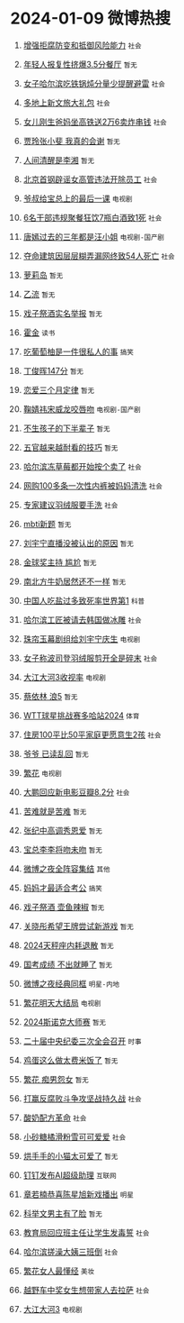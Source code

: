 # 2024-01-09 微博热搜 
1. [增强拒腐防变和抵御风险能力](https://m.weibo.cn/search?containerid=100103type%3D1%26t%3D10%26q%3D%23%E5%A2%9E%E5%BC%BA%E6%8B%92%E8%85%90%E9%98%B2%E5%8F%98%E5%92%8C%E6%8A%B5%E5%BE%A1%E9%A3%8E%E9%99%A9%E8%83%BD%E5%8A%9B%23&stream_entry_id=51&isnewpage=1&extparam=seat%3D1%26stream_entry_id%3D51%26pos%3D0%26dgr%3D0%26q%3D%2523%25E5%25A2%259E%25E5%25BC%25BA%25E6%258B%2592%25E8%2585%2590%25E9%2598%25B2%25E5%258F%2598%25E5%2592%258C%25E6%258A%25B5%25E5%25BE%25A1%25E9%25A3%258E%25E9%2599%25A9%25E8%2583%25BD%25E5%258A%259B%2523%26filter_type%3Drealtimehot%26c_type%3D51%26cate%3D10103%26display_time%3D1704751451%26pre_seqid%3D1704751451006013313228) `社会` 

2. [年轻人报复性挤爆3.5分餐厅](https://m.weibo.cn/search?containerid=100103type%3D1%26t%3D10%26q%3D%23%E5%B9%B4%E8%BD%BB%E4%BA%BA%E6%8A%A5%E5%A4%8D%E6%80%A7%E6%8C%A4%E7%88%863.5%E5%88%86%E9%A4%90%E5%8E%85%23&stream_entry_id=31&isnewpage=1&extparam=seat%3D1%26stream_entry_id%3D31%26pos%3D0%26q%3D%2523%25E5%25B9%25B4%25E8%25BD%25BB%25E4%25BA%25BA%25E6%258A%25A5%25E5%25A4%258D%25E6%2580%25A7%25E6%258C%25A4%25E7%2588%25863.5%25E5%2588%2586%25E9%25A4%2590%25E5%258E%2585%2523%26filter_type%3Drealtimehot%26c_type%3D31%26cate%3D5001%26dgr%3D0%26band_rank%3D1%26lcate%3D5001%26flag%3D2%26realpos%3D1%26display_time%3D1704751451%26pre_seqid%3D1704751451006013313228) `暂无` 

3. [女子哈尔滨吃铁锅炖分量少提醒避雷](https://m.weibo.cn/search?containerid=100103type%3D1%26t%3D10%26q%3D%23%E5%A5%B3%E5%AD%90%E5%93%88%E5%B0%94%E6%BB%A8%E5%90%83%E9%93%81%E9%94%85%E7%82%96%E5%88%86%E9%87%8F%E5%B0%91%E6%8F%90%E9%86%92%E9%81%BF%E9%9B%B7%23&stream_entry_id=31&isnewpage=1&extparam=seat%3D1%26stream_entry_id%3D31%26pos%3D1%26q%3D%2523%25E5%25A5%25B3%25E5%25AD%2590%25E5%2593%2588%25E5%25B0%2594%25E6%25BB%25A8%25E5%2590%2583%25E9%2593%2581%25E9%2594%2585%25E7%2582%2596%25E5%2588%2586%25E9%2587%258F%25E5%25B0%2591%25E6%258F%2590%25E9%2586%2592%25E9%2581%25BF%25E9%259B%25B7%2523%26filter_type%3Drealtimehot%26c_type%3D31%26cate%3D5001%26dgr%3D0%26band_rank%3D2%26lcate%3D5001%26flag%3D2%26realpos%3D2%26display_time%3D1704751451%26pre_seqid%3D1704751451006013313228) `社会` 

4. [多地上新文旅大礼包](https://m.weibo.cn/search?containerid=100103type%3D1%26t%3D10%26q%3D%23%E5%A4%9A%E5%9C%B0%E4%B8%8A%E6%96%B0%E6%96%87%E6%97%85%E5%A4%A7%E7%A4%BC%E5%8C%85%23&stream_entry_id=31&isnewpage=1&extparam=seat%3D1%26stream_entry_id%3D31%26pos%3D2%26q%3D%2523%25E5%25A4%259A%25E5%259C%25B0%25E4%25B8%258A%25E6%2596%25B0%25E6%2596%2587%25E6%2597%2585%25E5%25A4%25A7%25E7%25A4%25BC%25E5%258C%2585%2523%26filter_type%3Drealtimehot%26c_type%3D31%26cate%3D5001%26dgr%3D0%26band_rank%3D3%26lcate%3D5001%26flag%3D32768%26realpos%3D3%26display_time%3D1704751451%26pre_seqid%3D1704751451006013313228) `社会` 

5. [女儿刚生爸妈坐高铁送2万6卖炸串钱](https://m.weibo.cn/search?containerid=100103type%3D1%26t%3D10%26q%3D%23%E5%A5%B3%E5%84%BF%E5%88%9A%E7%94%9F%E7%88%B8%E5%A6%88%E5%9D%90%E9%AB%98%E9%93%81%E9%80%812%E4%B8%876%E5%8D%96%E7%82%B8%E4%B8%B2%E9%92%B1%23&stream_entry_id=31&isnewpage=1&extparam=seat%3D1%26stream_entry_id%3D31%26pos%3D3%26q%3D%2523%25E5%25A5%25B3%25E5%2584%25BF%25E5%2588%259A%25E7%2594%259F%25E7%2588%25B8%25E5%25A6%2588%25E5%259D%2590%25E9%25AB%2598%25E9%2593%2581%25E9%2580%25812%25E4%25B8%25876%25E5%258D%2596%25E7%2582%25B8%25E4%25B8%25B2%25E9%2592%25B1%2523%26filter_type%3Drealtimehot%26c_type%3D31%26cate%3D5001%26dgr%3D0%26band_rank%3D4%26lcate%3D5001%26flag%3D2%26realpos%3D4%26display_time%3D1704751451%26pre_seqid%3D1704751451006013313228) `社会` 

6. [贾玲张小斐 我真的会谢](https://m.weibo.cn/search?containerid=100103type%3D1%26t%3D10%26q%3D%E8%B4%BE%E7%8E%B2%E5%BC%A0%E5%B0%8F%E6%96%90+%E6%88%91%E7%9C%9F%E7%9A%84%E4%BC%9A%E8%B0%A2&stream_entry_id=31&isnewpage=1&extparam=seat%3D1%26stream_entry_id%3D31%26pos%3D4%26q%3D%25E8%25B4%25BE%25E7%258E%25B2%25E5%25BC%25A0%25E5%25B0%258F%25E6%2596%2590%2520%25E6%2588%2591%25E7%259C%259F%25E7%259A%2584%25E4%25BC%259A%25E8%25B0%25A2%26filter_type%3Drealtimehot%26c_type%3D31%26cate%3D5001%26dgr%3D0%26band_rank%3D5%26lcate%3D5001%26flag%3D2%26realpos%3D5%26display_time%3D1704751451%26pre_seqid%3D1704751451006013313228) `暂无` 

7. [人间清醒是李湘](https://m.weibo.cn/search?containerid=100103type%3D1%26t%3D10%26q%3D%E4%BA%BA%E9%97%B4%E6%B8%85%E9%86%92%E6%98%AF%E6%9D%8E%E6%B9%98&stream_entry_id=31&isnewpage=1&extparam=seat%3D1%26stream_entry_id%3D31%26pos%3D5%26q%3D%25E4%25BA%25BA%25E9%2597%25B4%25E6%25B8%2585%25E9%2586%2592%25E6%2598%25AF%25E6%259D%258E%25E6%25B9%2598%26filter_type%3Drealtimehot%26c_type%3D31%26cate%3D5001%26dgr%3D0%26band_rank%3D6%26lcate%3D5001%26flag%3D2%26realpos%3D6%26display_time%3D1704751451%26pre_seqid%3D1704751451006013313228) `暂无` 

8. [北京首钢辟谣女高管违法开除员工](https://m.weibo.cn/search?containerid=100103type%3D1%26t%3D10%26q%3D%23%E5%8C%97%E4%BA%AC%E9%A6%96%E9%92%A2%E8%BE%9F%E8%B0%A3%E5%A5%B3%E9%AB%98%E7%AE%A1%E8%BF%9D%E6%B3%95%E5%BC%80%E9%99%A4%E5%91%98%E5%B7%A5%23&stream_entry_id=31&isnewpage=1&extparam=seat%3D1%26stream_entry_id%3D31%26pos%3D6%26q%3D%2523%25E5%258C%2597%25E4%25BA%25AC%25E9%25A6%2596%25E9%2592%25A2%25E8%25BE%259F%25E8%25B0%25A3%25E5%25A5%25B3%25E9%25AB%2598%25E7%25AE%25A1%25E8%25BF%259D%25E6%25B3%2595%25E5%25BC%2580%25E9%2599%25A4%25E5%2591%2598%25E5%25B7%25A5%2523%26band_rank%3D7%26c_type%3D31%26adid%3D218397%26is_ad_pos%3D1%26cate%3D5001%26dgr%3D0%26lcate%3D5001%26filter_type%3Drealtimehot%26display_time%3D1704751451%26pre_seqid%3D1704751451006013313228) `社会` 

9. [爷叔给宝总上的最后一课](https://m.weibo.cn/search?containerid=100103type%3D1%26t%3D10%26q%3D%23%E7%88%B7%E5%8F%94%E7%BB%99%E5%AE%9D%E6%80%BB%E4%B8%8A%E7%9A%84%E6%9C%80%E5%90%8E%E4%B8%80%E8%AF%BE%23&stream_entry_id=31&isnewpage=1&extparam=seat%3D1%26stream_entry_id%3D31%26pos%3D7%26q%3D%2523%25E7%2588%25B7%25E5%258F%2594%25E7%25BB%2599%25E5%25AE%259D%25E6%2580%25BB%25E4%25B8%258A%25E7%259A%2584%25E6%259C%2580%25E5%2590%258E%25E4%25B8%2580%25E8%25AF%25BE%2523%26filter_type%3Drealtimehot%26c_type%3D31%26cate%3D5001%26dgr%3D0%26band_rank%3D7%26lcate%3D5001%26flag%3D2%26realpos%3D7%26display_time%3D1704751451%26pre_seqid%3D1704751451006013313228) `电视剧` 

10. [6名干部违规聚餐狂饮7瓶白酒致1死](https://m.weibo.cn/search?containerid=100103type%3D1%26t%3D10%26q%3D%236%E5%90%8D%E5%B9%B2%E9%83%A8%E8%BF%9D%E8%A7%84%E8%81%9A%E9%A4%90%E7%8B%82%E9%A5%AE7%E7%93%B6%E7%99%BD%E9%85%92%E8%87%B41%E6%AD%BB%23&stream_entry_id=31&isnewpage=1&extparam=seat%3D1%26stream_entry_id%3D31%26pos%3D8%26q%3D%25236%25E5%2590%258D%25E5%25B9%25B2%25E9%2583%25A8%25E8%25BF%259D%25E8%25A7%2584%25E8%2581%259A%25E9%25A4%2590%25E7%258B%2582%25E9%25A5%25AE7%25E7%2593%25B6%25E7%2599%25BD%25E9%2585%2592%25E8%2587%25B41%25E6%25AD%25BB%2523%26filter_type%3Drealtimehot%26c_type%3D31%26cate%3D5001%26dgr%3D0%26band_rank%3D8%26lcate%3D5001%26flag%3D0%26realpos%3D8%26display_time%3D1704751451%26pre_seqid%3D1704751451006013313228) `社会` 

11. [唐嫣过去的三年都是汪小姐](https://m.weibo.cn/search?containerid=100103type%3D1%26t%3D10%26q%3D%23%E5%94%90%E5%AB%A3%E8%BF%87%E5%8E%BB%E7%9A%84%E4%B8%89%E5%B9%B4%E9%83%BD%E6%98%AF%E6%B1%AA%E5%B0%8F%E5%A7%90%23&stream_entry_id=31&isnewpage=1&extparam=seat%3D1%26stream_entry_id%3D31%26pos%3D9%26q%3D%2523%25E5%2594%2590%25E5%25AB%25A3%25E8%25BF%2587%25E5%258E%25BB%25E7%259A%2584%25E4%25B8%2589%25E5%25B9%25B4%25E9%2583%25BD%25E6%2598%25AF%25E6%25B1%25AA%25E5%25B0%258F%25E5%25A7%2590%2523%26filter_type%3Drealtimehot%26c_type%3D31%26cate%3D5001%26dgr%3D0%26band_rank%3D9%26lcate%3D5001%26flag%3D1%26realpos%3D9%26display_time%3D1704751451%26pre_seqid%3D1704751451006013313228) `电视剧-国产剧` 

12. [夺命建筑因层层糊弄漏网终致54人死亡](https://m.weibo.cn/search?containerid=100103type%3D1%26t%3D10%26q%3D%23%E5%A4%BA%E5%91%BD%E5%BB%BA%E7%AD%91%E5%9B%A0%E5%B1%82%E5%B1%82%E7%B3%8A%E5%BC%84%E6%BC%8F%E7%BD%91%E7%BB%88%E8%87%B454%E4%BA%BA%E6%AD%BB%E4%BA%A1%23&stream_entry_id=31&isnewpage=1&extparam=seat%3D1%26stream_entry_id%3D31%26pos%3D10%26q%3D%2523%25E5%25A4%25BA%25E5%2591%25BD%25E5%25BB%25BA%25E7%25AD%2591%25E5%259B%25A0%25E5%25B1%2582%25E5%25B1%2582%25E7%25B3%258A%25E5%25BC%2584%25E6%25BC%258F%25E7%25BD%2591%25E7%25BB%2588%25E8%2587%25B454%25E4%25BA%25BA%25E6%25AD%25BB%25E4%25BA%25A1%2523%26filter_type%3Drealtimehot%26c_type%3D31%26cate%3D5001%26dgr%3D0%26band_rank%3D10%26lcate%3D5001%26flag%3D0%26realpos%3D10%26display_time%3D1704751451%26pre_seqid%3D1704751451006013313228) `社会` 

13. [萝莉岛](https://m.weibo.cn/search?containerid=100103type%3D1%26t%3D10%26q%3D%E8%90%9D%E8%8E%89%E5%B2%9B&stream_entry_id=31&isnewpage=1&extparam=seat%3D1%26stream_entry_id%3D31%26pos%3D11%26q%3D%25E8%2590%259D%25E8%258E%2589%25E5%25B2%259B%26filter_type%3Drealtimehot%26c_type%3D31%26cate%3D5001%26dgr%3D0%26band_rank%3D11%26lcate%3D5001%26flag%3D2%26realpos%3D11%26display_time%3D1704751451%26pre_seqid%3D1704751451006013313228) `暂无` 

14. [乙流](https://m.weibo.cn/search?containerid=100103type%3D1%26t%3D10%26q%3D%E4%B9%99%E6%B5%81&stream_entry_id=31&isnewpage=1&extparam=seat%3D1%26stream_entry_id%3D31%26pos%3D12%26q%3D%25E4%25B9%2599%25E6%25B5%2581%26filter_type%3Drealtimehot%26c_type%3D31%26cate%3D5001%26dgr%3D0%26band_rank%3D12%26lcate%3D5001%26flag%3D2%26realpos%3D12%26display_time%3D1704751451%26pre_seqid%3D1704751451006013313228) `暂无` 

15. [戏子祭酒实名举报](https://m.weibo.cn/search?containerid=100103type%3D1%26t%3D10%26q%3D%E6%88%8F%E5%AD%90%E7%A5%AD%E9%85%92%E5%AE%9E%E5%90%8D%E4%B8%BE%E6%8A%A5&stream_entry_id=31&isnewpage=1&extparam=seat%3D1%26stream_entry_id%3D31%26pos%3D13%26q%3D%25E6%2588%258F%25E5%25AD%2590%25E7%25A5%25AD%25E9%2585%2592%25E5%25AE%259E%25E5%2590%258D%25E4%25B8%25BE%25E6%258A%25A5%26filter_type%3Drealtimehot%26c_type%3D31%26cate%3D5001%26dgr%3D0%26band_rank%3D13%26lcate%3D5001%26flag%3D0%26realpos%3D13%26display_time%3D1704751451%26pre_seqid%3D1704751451006013313228) `暂无` 

16. [霍金](https://m.weibo.cn/search?containerid=100103type%3D1%26t%3D10%26q%3D%E9%9C%8D%E9%87%91&stream_entry_id=31&isnewpage=1&extparam=seat%3D1%26stream_entry_id%3D31%26pos%3D14%26q%3D%25E9%259C%258D%25E9%2587%2591%26filter_type%3Drealtimehot%26c_type%3D31%26cate%3D5001%26dgr%3D0%26band_rank%3D14%26lcate%3D5001%26flag%3D0%26realpos%3D14%26display_time%3D1704751451%26pre_seqid%3D1704751451006013313228) `读书` 

17. [吃葡萄柚是一件很私人的事](https://m.weibo.cn/search?containerid=100103type%3D1%26t%3D10%26q%3D%23%E5%90%83%E8%91%A1%E8%90%84%E6%9F%9A%E6%98%AF%E4%B8%80%E4%BB%B6%E5%BE%88%E7%A7%81%E4%BA%BA%E7%9A%84%E4%BA%8B%23&stream_entry_id=31&isnewpage=1&extparam=seat%3D1%26stream_entry_id%3D31%26pos%3D15%26q%3D%2523%25E5%2590%2583%25E8%2591%25A1%25E8%2590%2584%25E6%259F%259A%25E6%2598%25AF%25E4%25B8%2580%25E4%25BB%25B6%25E5%25BE%2588%25E7%25A7%2581%25E4%25BA%25BA%25E7%259A%2584%25E4%25BA%258B%2523%26filter_type%3Drealtimehot%26c_type%3D31%26cate%3D5001%26dgr%3D0%26band_rank%3D15%26lcate%3D5001%26flag%3D2%26realpos%3D15%26display_time%3D1704751451%26pre_seqid%3D1704751451006013313228) `搞笑` 

18. [丁俊晖147分](https://m.weibo.cn/search?containerid=100103type%3D1%26t%3D10%26q%3D%E4%B8%81%E4%BF%8A%E6%99%96147%E5%88%86&stream_entry_id=31&isnewpage=1&extparam=seat%3D1%26stream_entry_id%3D31%26pos%3D16%26q%3D%25E4%25B8%2581%25E4%25BF%258A%25E6%2599%2596147%25E5%2588%2586%26filter_type%3Drealtimehot%26c_type%3D31%26cate%3D5001%26dgr%3D0%26band_rank%3D16%26lcate%3D5001%26flag%3D0%26realpos%3D16%26display_time%3D1704751451%26pre_seqid%3D1704751451006013313228) `暂无` 

19. [恋爱三个月定律](https://m.weibo.cn/search?containerid=100103type%3D1%26t%3D10%26q%3D%E6%81%8B%E7%88%B1%E4%B8%89%E4%B8%AA%E6%9C%88%E5%AE%9A%E5%BE%8B&stream_entry_id=31&isnewpage=1&extparam=seat%3D1%26stream_entry_id%3D31%26pos%3D17%26q%3D%25E6%2581%258B%25E7%2588%25B1%25E4%25B8%2589%25E4%25B8%25AA%25E6%259C%2588%25E5%25AE%259A%25E5%25BE%258B%26filter_type%3Drealtimehot%26c_type%3D31%26cate%3D5001%26dgr%3D0%26band_rank%3D17%26lcate%3D5001%26flag%3D0%26realpos%3D17%26display_time%3D1704751451%26pre_seqid%3D1704751451006013313228) `暂无` 

20. [鞠婧祎宋威龙咬唇吻](https://m.weibo.cn/search?containerid=100103type%3D1%26t%3D10%26q%3D%23%E9%9E%A0%E5%A9%A7%E7%A5%8E%E5%AE%8B%E5%A8%81%E9%BE%99%E5%92%AC%E5%94%87%E5%90%BB%23&stream_entry_id=31&isnewpage=1&extparam=seat%3D1%26stream_entry_id%3D31%26pos%3D18%26q%3D%2523%25E9%259E%25A0%25E5%25A9%25A7%25E7%25A5%258E%25E5%25AE%258B%25E5%25A8%2581%25E9%25BE%2599%25E5%2592%25AC%25E5%2594%2587%25E5%2590%25BB%2523%26filter_type%3Drealtimehot%26c_type%3D31%26cate%3D5001%26dgr%3D0%26band_rank%3D18%26lcate%3D5001%26flag%3D0%26realpos%3D18%26display_time%3D1704751451%26pre_seqid%3D1704751451006013313228) `电视剧-国产剧` 

21. [不生孩子的下半辈子](https://m.weibo.cn/search?containerid=100103type%3D1%26t%3D10%26q%3D%E4%B8%8D%E7%94%9F%E5%AD%A9%E5%AD%90%E7%9A%84%E4%B8%8B%E5%8D%8A%E8%BE%88%E5%AD%90&stream_entry_id=31&isnewpage=1&extparam=seat%3D1%26stream_entry_id%3D31%26pos%3D19%26q%3D%25E4%25B8%258D%25E7%2594%259F%25E5%25AD%25A9%25E5%25AD%2590%25E7%259A%2584%25E4%25B8%258B%25E5%258D%258A%25E8%25BE%2588%25E5%25AD%2590%26filter_type%3Drealtimehot%26c_type%3D31%26cate%3D5001%26dgr%3D0%26band_rank%3D19%26lcate%3D5001%26flag%3D0%26realpos%3D19%26display_time%3D1704751451%26pre_seqid%3D1704751451006013313228) `暂无` 

22. [五官越来越耐看的技巧](https://m.weibo.cn/search?containerid=100103type%3D1%26t%3D10%26q%3D%E4%BA%94%E5%AE%98%E8%B6%8A%E6%9D%A5%E8%B6%8A%E8%80%90%E7%9C%8B%E7%9A%84%E6%8A%80%E5%B7%A7&stream_entry_id=31&isnewpage=1&extparam=seat%3D1%26stream_entry_id%3D31%26pos%3D20%26q%3D%25E4%25BA%2594%25E5%25AE%2598%25E8%25B6%258A%25E6%259D%25A5%25E8%25B6%258A%25E8%2580%2590%25E7%259C%258B%25E7%259A%2584%25E6%258A%2580%25E5%25B7%25A7%26filter_type%3Drealtimehot%26c_type%3D31%26cate%3D5001%26dgr%3D0%26band_rank%3D20%26lcate%3D5001%26flag%3D0%26realpos%3D20%26display_time%3D1704751451%26pre_seqid%3D1704751451006013313228) `暂无` 

23. [哈尔滨冻草莓都开始按个卖了](https://m.weibo.cn/search?containerid=100103type%3D1%26t%3D10%26q%3D%23%E5%93%88%E5%B0%94%E6%BB%A8%E5%86%BB%E8%8D%89%E8%8E%93%E9%83%BD%E5%BC%80%E5%A7%8B%E6%8C%89%E4%B8%AA%E5%8D%96%E4%BA%86%23&stream_entry_id=31&isnewpage=1&extparam=seat%3D1%26stream_entry_id%3D31%26pos%3D21%26q%3D%2523%25E5%2593%2588%25E5%25B0%2594%25E6%25BB%25A8%25E5%2586%25BB%25E8%258D%2589%25E8%258E%2593%25E9%2583%25BD%25E5%25BC%2580%25E5%25A7%258B%25E6%258C%2589%25E4%25B8%25AA%25E5%258D%2596%25E4%25BA%2586%2523%26filter_type%3Drealtimehot%26c_type%3D31%26cate%3D5001%26dgr%3D0%26band_rank%3D21%26lcate%3D5001%26flag%3D2%26realpos%3D21%26display_time%3D1704751451%26pre_seqid%3D1704751451006013313228) `社会` 

24. [网购100多条一次性内裤被妈妈清洗](https://m.weibo.cn/search?containerid=100103type%3D1%26t%3D10%26q%3D%23%E7%BD%91%E8%B4%AD100%E5%A4%9A%E6%9D%A1%E4%B8%80%E6%AC%A1%E6%80%A7%E5%86%85%E8%A3%A4%E8%A2%AB%E5%A6%88%E5%A6%88%E6%B8%85%E6%B4%97%23&stream_entry_id=31&isnewpage=1&extparam=seat%3D1%26stream_entry_id%3D31%26pos%3D22%26q%3D%2523%25E7%25BD%2591%25E8%25B4%25AD100%25E5%25A4%259A%25E6%259D%25A1%25E4%25B8%2580%25E6%25AC%25A1%25E6%2580%25A7%25E5%2586%2585%25E8%25A3%25A4%25E8%25A2%25AB%25E5%25A6%2588%25E5%25A6%2588%25E6%25B8%2585%25E6%25B4%2597%2523%26filter_type%3Drealtimehot%26c_type%3D31%26cate%3D5001%26dgr%3D0%26band_rank%3D22%26lcate%3D5001%26flag%3D0%26realpos%3D22%26display_time%3D1704751451%26pre_seqid%3D1704751451006013313228) `社会` 

25. [专家建议羽绒服要手洗](https://m.weibo.cn/search?containerid=100103type%3D1%26t%3D10%26q%3D%23%E4%B8%93%E5%AE%B6%E5%BB%BA%E8%AE%AE%E7%BE%BD%E7%BB%92%E6%9C%8D%E8%A6%81%E6%89%8B%E6%B4%97%23&stream_entry_id=31&isnewpage=1&extparam=seat%3D1%26stream_entry_id%3D31%26pos%3D23%26q%3D%2523%25E4%25B8%2593%25E5%25AE%25B6%25E5%25BB%25BA%25E8%25AE%25AE%25E7%25BE%25BD%25E7%25BB%2592%25E6%259C%258D%25E8%25A6%2581%25E6%2589%258B%25E6%25B4%2597%2523%26filter_type%3Drealtimehot%26c_type%3D31%26cate%3D5001%26dgr%3D0%26band_rank%3D23%26lcate%3D5001%26flag%3D0%26realpos%3D23%26display_time%3D1704751451%26pre_seqid%3D1704751451006013313228) `社会` 

26. [mbti新题](https://m.weibo.cn/search?containerid=100103type%3D1%26t%3D10%26q%3Dmbti%E6%96%B0%E9%A2%98&stream_entry_id=31&isnewpage=1&extparam=seat%3D1%26stream_entry_id%3D31%26pos%3D24%26q%3Dmbti%25E6%2596%25B0%25E9%25A2%2598%26filter_type%3Drealtimehot%26c_type%3D31%26cate%3D5001%26dgr%3D0%26band_rank%3D24%26lcate%3D5001%26flag%3D0%26realpos%3D24%26display_time%3D1704751451%26pre_seqid%3D1704751451006013313228) `暂无` 

27. [刘宇宁直播没被认出的原因](https://m.weibo.cn/search?containerid=100103type%3D1%26t%3D10%26q%3D%E5%88%98%E5%AE%87%E5%AE%81%E7%9B%B4%E6%92%AD%E6%B2%A1%E8%A2%AB%E8%AE%A4%E5%87%BA%E7%9A%84%E5%8E%9F%E5%9B%A0&stream_entry_id=31&isnewpage=1&extparam=seat%3D1%26stream_entry_id%3D31%26pos%3D25%26q%3D%25E5%2588%2598%25E5%25AE%2587%25E5%25AE%2581%25E7%259B%25B4%25E6%2592%25AD%25E6%25B2%25A1%25E8%25A2%25AB%25E8%25AE%25A4%25E5%2587%25BA%25E7%259A%2584%25E5%258E%259F%25E5%259B%25A0%26filter_type%3Drealtimehot%26c_type%3D31%26cate%3D5001%26dgr%3D0%26band_rank%3D25%26lcate%3D5001%26flag%3D0%26realpos%3D25%26display_time%3D1704751451%26pre_seqid%3D1704751451006013313228) `暂无` 

28. [金球奖主持 尴尬](https://m.weibo.cn/search?containerid=100103type%3D1%26t%3D10%26q%3D%E9%87%91%E7%90%83%E5%A5%96%E4%B8%BB%E6%8C%81+%E5%B0%B4%E5%B0%AC&stream_entry_id=31&isnewpage=1&extparam=seat%3D1%26stream_entry_id%3D31%26pos%3D26%26q%3D%25E9%2587%2591%25E7%2590%2583%25E5%25A5%2596%25E4%25B8%25BB%25E6%258C%2581%2520%25E5%25B0%25B4%25E5%25B0%25AC%26filter_type%3Drealtimehot%26c_type%3D31%26cate%3D5001%26dgr%3D0%26band_rank%3D26%26lcate%3D5001%26flag%3D0%26realpos%3D26%26display_time%3D1704751451%26pre_seqid%3D1704751451006013313228) `暂无` 

29. [南北方牛奶居然还不一样](https://m.weibo.cn/search?containerid=100103type%3D1%26t%3D10%26q%3D%E5%8D%97%E5%8C%97%E6%96%B9%E7%89%9B%E5%A5%B6%E5%B1%85%E7%84%B6%E8%BF%98%E4%B8%8D%E4%B8%80%E6%A0%B7&stream_entry_id=31&isnewpage=1&extparam=seat%3D1%26stream_entry_id%3D31%26pos%3D27%26q%3D%25E5%258D%2597%25E5%258C%2597%25E6%2596%25B9%25E7%2589%259B%25E5%25A5%25B6%25E5%25B1%2585%25E7%2584%25B6%25E8%25BF%2598%25E4%25B8%258D%25E4%25B8%2580%25E6%25A0%25B7%26filter_type%3Drealtimehot%26c_type%3D31%26cate%3D5001%26dgr%3D0%26band_rank%3D27%26lcate%3D5001%26flag%3D0%26realpos%3D27%26display_time%3D1704751451%26pre_seqid%3D1704751451006013313228) `暂无` 

30. [中国人吃盐过多致死率世界第1](https://m.weibo.cn/search?containerid=100103type%3D1%26t%3D10%26q%3D%23%E4%B8%AD%E5%9B%BD%E4%BA%BA%E5%90%83%E7%9B%90%E8%BF%87%E5%A4%9A%E8%87%B4%E6%AD%BB%E7%8E%87%E4%B8%96%E7%95%8C%E7%AC%AC1%23&stream_entry_id=31&isnewpage=1&extparam=seat%3D1%26stream_entry_id%3D31%26pos%3D28%26q%3D%2523%25E4%25B8%25AD%25E5%259B%25BD%25E4%25BA%25BA%25E5%2590%2583%25E7%259B%2590%25E8%25BF%2587%25E5%25A4%259A%25E8%2587%25B4%25E6%25AD%25BB%25E7%258E%2587%25E4%25B8%2596%25E7%2595%258C%25E7%25AC%25AC1%2523%26filter_type%3Drealtimehot%26c_type%3D31%26cate%3D5001%26dgr%3D0%26band_rank%3D28%26lcate%3D5001%26flag%3D0%26realpos%3D28%26display_time%3D1704751451%26pre_seqid%3D1704751451006013313228) `科普` 

31. [哈尔滨工匠被请去韩国做冰雕](https://m.weibo.cn/search?containerid=100103type%3D1%26t%3D10%26q%3D%23%E5%93%88%E5%B0%94%E6%BB%A8%E5%B7%A5%E5%8C%A0%E8%A2%AB%E8%AF%B7%E5%8E%BB%E9%9F%A9%E5%9B%BD%E5%81%9A%E5%86%B0%E9%9B%95%23&stream_entry_id=31&isnewpage=1&extparam=seat%3D1%26stream_entry_id%3D31%26pos%3D29%26q%3D%2523%25E5%2593%2588%25E5%25B0%2594%25E6%25BB%25A8%25E5%25B7%25A5%25E5%258C%25A0%25E8%25A2%25AB%25E8%25AF%25B7%25E5%258E%25BB%25E9%259F%25A9%25E5%259B%25BD%25E5%2581%259A%25E5%2586%25B0%25E9%259B%2595%2523%26filter_type%3Drealtimehot%26c_type%3D31%26cate%3D5001%26dgr%3D0%26band_rank%3D29%26lcate%3D5001%26flag%3D0%26realpos%3D29%26display_time%3D1704751451%26pre_seqid%3D1704751451006013313228) `社会` 

32. [珠帘玉幕剧组给刘宇宁庆生](https://m.weibo.cn/search?containerid=100103type%3D1%26t%3D10%26q%3D%23%E7%8F%A0%E5%B8%98%E7%8E%89%E5%B9%95%E5%89%A7%E7%BB%84%E7%BB%99%E5%88%98%E5%AE%87%E5%AE%81%E5%BA%86%E7%94%9F%23&stream_entry_id=31&isnewpage=1&extparam=seat%3D1%26stream_entry_id%3D31%26pos%3D30%26q%3D%2523%25E7%258F%25A0%25E5%25B8%2598%25E7%258E%2589%25E5%25B9%2595%25E5%2589%25A7%25E7%25BB%2584%25E7%25BB%2599%25E5%2588%2598%25E5%25AE%2587%25E5%25AE%2581%25E5%25BA%2586%25E7%2594%259F%2523%26filter_type%3Drealtimehot%26c_type%3D31%26cate%3D5001%26dgr%3D0%26band_rank%3D30%26lcate%3D5001%26flag%3D0%26realpos%3D30%26display_time%3D1704751451%26pre_seqid%3D1704751451006013313228) `电视剧` 

33. [女子称波司登羽绒服剪开全是碎末](https://m.weibo.cn/search?containerid=100103type%3D1%26t%3D10%26q%3D%23%E5%A5%B3%E5%AD%90%E7%A7%B0%E6%B3%A2%E5%8F%B8%E7%99%BB%E7%BE%BD%E7%BB%92%E6%9C%8D%E5%89%AA%E5%BC%80%E5%85%A8%E6%98%AF%E7%A2%8E%E6%9C%AB%23&stream_entry_id=31&isnewpage=1&extparam=seat%3D1%26stream_entry_id%3D31%26pos%3D31%26q%3D%2523%25E5%25A5%25B3%25E5%25AD%2590%25E7%25A7%25B0%25E6%25B3%25A2%25E5%258F%25B8%25E7%2599%25BB%25E7%25BE%25BD%25E7%25BB%2592%25E6%259C%258D%25E5%2589%25AA%25E5%25BC%2580%25E5%2585%25A8%25E6%2598%25AF%25E7%25A2%258E%25E6%259C%25AB%2523%26filter_type%3Drealtimehot%26c_type%3D31%26cate%3D5001%26dgr%3D0%26band_rank%3D31%26lcate%3D5001%26flag%3D0%26realpos%3D31%26display_time%3D1704751451%26pre_seqid%3D1704751451006013313228) `社会` 

34. [大江大河3收视率](https://m.weibo.cn/search?containerid=100103type%3D1%26t%3D10%26q%3D%23%E5%A4%A7%E6%B1%9F%E5%A4%A7%E6%B2%B33%E6%94%B6%E8%A7%86%E7%8E%87%23&stream_entry_id=31&isnewpage=1&extparam=seat%3D1%26stream_entry_id%3D31%26pos%3D32%26q%3D%2523%25E5%25A4%25A7%25E6%25B1%259F%25E5%25A4%25A7%25E6%25B2%25B33%25E6%2594%25B6%25E8%25A7%2586%25E7%258E%2587%2523%26filter_type%3Drealtimehot%26c_type%3D31%26cate%3D5001%26dgr%3D0%26band_rank%3D32%26lcate%3D5001%26flag%3D0%26realpos%3D32%26display_time%3D1704751451%26pre_seqid%3D1704751451006013313228) `电视剧` 

35. [蔡依林 浪5](https://m.weibo.cn/search?containerid=100103type%3D1%26t%3D10%26q%3D%E8%94%A1%E4%BE%9D%E6%9E%97+%E6%B5%AA5&stream_entry_id=31&isnewpage=1&extparam=seat%3D1%26stream_entry_id%3D31%26pos%3D33%26q%3D%25E8%2594%25A1%25E4%25BE%259D%25E6%259E%2597%2520%25E6%25B5%25AA5%26filter_type%3Drealtimehot%26c_type%3D31%26cate%3D5001%26dgr%3D0%26band_rank%3D33%26lcate%3D5001%26flag%3D0%26realpos%3D33%26display_time%3D1704751451%26pre_seqid%3D1704751451006013313228) `暂无` 

36. [WTT球星挑战赛多哈站2024](https://m.weibo.cn/search?containerid=100103type%3D1%26t%3D10%26q%3D%23WTT%E7%90%83%E6%98%9F%E6%8C%91%E6%88%98%E8%B5%9B%E5%A4%9A%E5%93%88%E7%AB%992024%23&stream_entry_id=31&isnewpage=1&extparam=seat%3D1%26stream_entry_id%3D31%26pos%3D34%26q%3D%2523WTT%25E7%2590%2583%25E6%2598%259F%25E6%258C%2591%25E6%2588%2598%25E8%25B5%259B%25E5%25A4%259A%25E5%2593%2588%25E7%25AB%25992024%2523%26filter_type%3Drealtimehot%26c_type%3D31%26cate%3D5001%26dgr%3D0%26band_rank%3D34%26lcate%3D5001%26flag%3D0%26realpos%3D34%26display_time%3D1704751451%26pre_seqid%3D1704751451006013313228) `体育` 

37. [住房100平比50平家庭更愿意生2孩](https://m.weibo.cn/search?containerid=100103type%3D1%26t%3D10%26q%3D%23%E4%BD%8F%E6%88%BF100%E5%B9%B3%E6%AF%9450%E5%B9%B3%E5%AE%B6%E5%BA%AD%E6%9B%B4%E6%84%BF%E6%84%8F%E7%94%9F2%E5%AD%A9%23&stream_entry_id=31&isnewpage=1&extparam=seat%3D1%26stream_entry_id%3D31%26pos%3D35%26q%3D%2523%25E4%25BD%258F%25E6%2588%25BF100%25E5%25B9%25B3%25E6%25AF%259450%25E5%25B9%25B3%25E5%25AE%25B6%25E5%25BA%25AD%25E6%259B%25B4%25E6%2584%25BF%25E6%2584%258F%25E7%2594%259F2%25E5%25AD%25A9%2523%26filter_type%3Drealtimehot%26c_type%3D31%26cate%3D5001%26dgr%3D0%26band_rank%3D35%26lcate%3D5001%26flag%3D0%26realpos%3D35%26display_time%3D1704751451%26pre_seqid%3D1704751451006013313228) `社会` 

38. [爷爷 已读乱回](https://m.weibo.cn/search?containerid=100103type%3D1%26t%3D10%26q%3D%E7%88%B7%E7%88%B7+%E5%B7%B2%E8%AF%BB%E4%B9%B1%E5%9B%9E&stream_entry_id=31&isnewpage=1&extparam=seat%3D1%26stream_entry_id%3D31%26pos%3D36%26q%3D%25E7%2588%25B7%25E7%2588%25B7%2520%25E5%25B7%25B2%25E8%25AF%25BB%25E4%25B9%25B1%25E5%259B%259E%26filter_type%3Drealtimehot%26c_type%3D31%26cate%3D5001%26dgr%3D0%26band_rank%3D36%26lcate%3D5001%26flag%3D0%26realpos%3D36%26display_time%3D1704751451%26pre_seqid%3D1704751451006013313228) `暂无` 

39. [繁花](https://m.weibo.cn/search?containerid=100103type%3D1%26t%3D10%26q%3D%E7%B9%81%E8%8A%B1&stream_entry_id=31&isnewpage=1&extparam=seat%3D1%26stream_entry_id%3D31%26pos%3D37%26q%3D%25E7%25B9%2581%25E8%258A%25B1%26filter_type%3Drealtimehot%26c_type%3D31%26cate%3D5001%26dgr%3D0%26band_rank%3D37%26lcate%3D5001%26flag%3D0%26realpos%3D37%26display_time%3D1704751451%26pre_seqid%3D1704751451006013313228) `电视剧` 

40. [大鹏回应新电影豆瓣8.2分](https://m.weibo.cn/search?containerid=100103type%3D1%26t%3D10%26q%3D%23%E5%A4%A7%E9%B9%8F%E5%9B%9E%E5%BA%94%E6%96%B0%E7%94%B5%E5%BD%B1%E8%B1%86%E7%93%A38.2%E5%88%86%23&stream_entry_id=31&isnewpage=1&extparam=seat%3D1%26stream_entry_id%3D31%26pos%3D38%26q%3D%2523%25E5%25A4%25A7%25E9%25B9%258F%25E5%259B%259E%25E5%25BA%2594%25E6%2596%25B0%25E7%2594%25B5%25E5%25BD%25B1%25E8%25B1%2586%25E7%2593%25A38.2%25E5%2588%2586%2523%26filter_type%3Drealtimehot%26c_type%3D31%26cate%3D5001%26dgr%3D0%26band_rank%3D38%26lcate%3D5001%26flag%3D0%26realpos%3D38%26display_time%3D1704751451%26pre_seqid%3D1704751451006013313228) `社会` 

41. [苦难就是苦难](https://m.weibo.cn/search?containerid=100103type%3D1%26t%3D10%26q%3D%E8%8B%A6%E9%9A%BE%E5%B0%B1%E6%98%AF%E8%8B%A6%E9%9A%BE&stream_entry_id=31&isnewpage=1&extparam=seat%3D1%26stream_entry_id%3D31%26pos%3D39%26q%3D%25E8%258B%25A6%25E9%259A%25BE%25E5%25B0%25B1%25E6%2598%25AF%25E8%258B%25A6%25E9%259A%25BE%26filter_type%3Drealtimehot%26c_type%3D31%26cate%3D5001%26dgr%3D0%26band_rank%3D39%26lcate%3D5001%26flag%3D0%26realpos%3D39%26display_time%3D1704751451%26pre_seqid%3D1704751451006013313228) `暂无` 

42. [张纪中高调秀恩爱](https://m.weibo.cn/search?containerid=100103type%3D1%26t%3D10%26q%3D%E5%BC%A0%E7%BA%AA%E4%B8%AD%E9%AB%98%E8%B0%83%E7%A7%80%E6%81%A9%E7%88%B1&stream_entry_id=31&isnewpage=1&extparam=seat%3D1%26stream_entry_id%3D31%26pos%3D40%26q%3D%25E5%25BC%25A0%25E7%25BA%25AA%25E4%25B8%25AD%25E9%25AB%2598%25E8%25B0%2583%25E7%25A7%2580%25E6%2581%25A9%25E7%2588%25B1%26filter_type%3Drealtimehot%26c_type%3D31%26cate%3D5001%26dgr%3D0%26band_rank%3D40%26lcate%3D5001%26flag%3D0%26realpos%3D40%26display_time%3D1704751451%26pre_seqid%3D1704751451006013313228) `暂无` 

43. [宝总李李将吻未吻](https://m.weibo.cn/search?containerid=100103type%3D1%26t%3D10%26q%3D%E5%AE%9D%E6%80%BB%E6%9D%8E%E6%9D%8E%E5%B0%86%E5%90%BB%E6%9C%AA%E5%90%BB&stream_entry_id=31&isnewpage=1&extparam=seat%3D1%26stream_entry_id%3D31%26pos%3D41%26q%3D%25E5%25AE%259D%25E6%2580%25BB%25E6%259D%258E%25E6%259D%258E%25E5%25B0%2586%25E5%2590%25BB%25E6%259C%25AA%25E5%2590%25BB%26filter_type%3Drealtimehot%26c_type%3D31%26cate%3D5001%26dgr%3D0%26band_rank%3D41%26lcate%3D5001%26flag%3D0%26realpos%3D41%26display_time%3D1704751451%26pre_seqid%3D1704751451006013313228) `暂无` 

44. [微博之夜全阵容集结](https://m.weibo.cn/search?containerid=100103type%3D1%26t%3D10%26q%3D%23%E5%BE%AE%E5%8D%9A%E4%B9%8B%E5%A4%9C%E5%85%A8%E9%98%B5%E5%AE%B9%E9%9B%86%E7%BB%93%23&stream_entry_id=31&isnewpage=1&extparam=seat%3D1%26stream_entry_id%3D31%26pos%3D42%26q%3D%2523%25E5%25BE%25AE%25E5%258D%259A%25E4%25B9%258B%25E5%25A4%259C%25E5%2585%25A8%25E9%2598%25B5%25E5%25AE%25B9%25E9%259B%2586%25E7%25BB%2593%2523%26filter_type%3Drealtimehot%26c_type%3D31%26cate%3D5001%26dgr%3D0%26band_rank%3D42%26lcate%3D5001%26flag%3D0%26realpos%3D42%26display_time%3D1704751451%26pre_seqid%3D1704751451006013313228) `其他` 

45. [妈妈才最适合考公](https://m.weibo.cn/search?containerid=100103type%3D1%26t%3D10%26q%3D%23%E5%A6%88%E5%A6%88%E6%89%8D%E6%9C%80%E9%80%82%E5%90%88%E8%80%83%E5%85%AC%23&stream_entry_id=31&isnewpage=1&extparam=seat%3D1%26stream_entry_id%3D31%26pos%3D43%26q%3D%2523%25E5%25A6%2588%25E5%25A6%2588%25E6%2589%258D%25E6%259C%2580%25E9%2580%2582%25E5%2590%2588%25E8%2580%2583%25E5%2585%25AC%2523%26filter_type%3Drealtimehot%26c_type%3D31%26cate%3D5001%26dgr%3D0%26band_rank%3D43%26lcate%3D5001%26flag%3D0%26realpos%3D43%26display_time%3D1704751451%26pre_seqid%3D1704751451006013313228) `搞笑` 

46. [戏子祭酒 壶鱼辣椒](https://m.weibo.cn/search?containerid=100103type%3D1%26t%3D10%26q%3D%E6%88%8F%E5%AD%90%E7%A5%AD%E9%85%92+%E5%A3%B6%E9%B1%BC%E8%BE%A3%E6%A4%92&stream_entry_id=31&isnewpage=1&extparam=seat%3D1%26stream_entry_id%3D31%26pos%3D44%26q%3D%25E6%2588%258F%25E5%25AD%2590%25E7%25A5%25AD%25E9%2585%2592%2520%25E5%25A3%25B6%25E9%25B1%25BC%25E8%25BE%25A3%25E6%25A4%2592%26filter_type%3Drealtimehot%26c_type%3D31%26cate%3D5001%26dgr%3D0%26band_rank%3D44%26lcate%3D5001%26flag%3D0%26realpos%3D44%26display_time%3D1704751451%26pre_seqid%3D1704751451006013313228) `暂无` 

47. [关晓彤希望王牌尝试新游戏](https://m.weibo.cn/search?containerid=100103type%3D1%26t%3D10%26q%3D%E5%85%B3%E6%99%93%E5%BD%A4%E5%B8%8C%E6%9C%9B%E7%8E%8B%E7%89%8C%E5%B0%9D%E8%AF%95%E6%96%B0%E6%B8%B8%E6%88%8F&stream_entry_id=31&isnewpage=1&extparam=seat%3D1%26stream_entry_id%3D31%26pos%3D45%26q%3D%25E5%2585%25B3%25E6%2599%2593%25E5%25BD%25A4%25E5%25B8%258C%25E6%259C%259B%25E7%258E%258B%25E7%2589%258C%25E5%25B0%259D%25E8%25AF%2595%25E6%2596%25B0%25E6%25B8%25B8%25E6%2588%258F%26filter_type%3Drealtimehot%26c_type%3D31%26cate%3D5001%26dgr%3D0%26band_rank%3D45%26lcate%3D5001%26flag%3D0%26realpos%3D45%26display_time%3D1704751451%26pre_seqid%3D1704751451006013313228) `暂无` 

48. [2024天秤座内耗退散](https://m.weibo.cn/search?containerid=100103type%3D1%26t%3D10%26q%3D2024%E5%A4%A9%E7%A7%A4%E5%BA%A7%E5%86%85%E8%80%97%E9%80%80%E6%95%A3&stream_entry_id=31&isnewpage=1&extparam=seat%3D1%26stream_entry_id%3D31%26pos%3D46%26q%3D2024%25E5%25A4%25A9%25E7%25A7%25A4%25E5%25BA%25A7%25E5%2586%2585%25E8%2580%2597%25E9%2580%2580%25E6%2595%25A3%26filter_type%3Drealtimehot%26c_type%3D31%26cate%3D5001%26dgr%3D0%26band_rank%3D46%26lcate%3D5001%26flag%3D0%26realpos%3D46%26display_time%3D1704751451%26pre_seqid%3D1704751451006013313228) `暂无` 

49. [国考成绩 不出就睡了](https://m.weibo.cn/search?containerid=100103type%3D1%26t%3D10%26q%3D%E5%9B%BD%E8%80%83%E6%88%90%E7%BB%A9+%E4%B8%8D%E5%87%BA%E5%B0%B1%E7%9D%A1%E4%BA%86&stream_entry_id=31&isnewpage=1&extparam=seat%3D1%26stream_entry_id%3D31%26pos%3D47%26q%3D%25E5%259B%25BD%25E8%2580%2583%25E6%2588%2590%25E7%25BB%25A9%2520%25E4%25B8%258D%25E5%2587%25BA%25E5%25B0%25B1%25E7%259D%25A1%25E4%25BA%2586%26filter_type%3Drealtimehot%26c_type%3D31%26cate%3D5001%26dgr%3D0%26band_rank%3D47%26lcate%3D5001%26flag%3D0%26realpos%3D47%26display_time%3D1704751451%26pre_seqid%3D1704751451006013313228) `暂无` 

50. [微博之夜经典同框](https://m.weibo.cn/search?containerid=100103type%3D1%26t%3D10%26q%3D%E5%BE%AE%E5%8D%9A%E4%B9%8B%E5%A4%9C%E7%BB%8F%E5%85%B8%E5%90%8C%E6%A1%86&stream_entry_id=31&isnewpage=1&extparam=seat%3D1%26stream_entry_id%3D31%26pos%3D48%26q%3D%25E5%25BE%25AE%25E5%258D%259A%25E4%25B9%258B%25E5%25A4%259C%25E7%25BB%258F%25E5%2585%25B8%25E5%2590%258C%25E6%25A1%2586%26filter_type%3Drealtimehot%26c_type%3D31%26cate%3D5001%26dgr%3D0%26band_rank%3D48%26lcate%3D5001%26flag%3D0%26realpos%3D48%26display_time%3D1704751451%26pre_seqid%3D1704751451006013313228) `明星-内地` 

51. [繁花明天大结局](https://m.weibo.cn/search?containerid=100103type%3D1%26t%3D10%26q%3D%23%E7%B9%81%E8%8A%B1%E6%98%8E%E5%A4%A9%E5%A4%A7%E7%BB%93%E5%B1%80%23&stream_entry_id=31&isnewpage=1&extparam=seat%3D1%26stream_entry_id%3D31%26pos%3D49%26q%3D%2523%25E7%25B9%2581%25E8%258A%25B1%25E6%2598%258E%25E5%25A4%25A9%25E5%25A4%25A7%25E7%25BB%2593%25E5%25B1%2580%2523%26filter_type%3Drealtimehot%26c_type%3D31%26cate%3D5001%26dgr%3D0%26band_rank%3D49%26lcate%3D5001%26flag%3D0%26realpos%3D49%26display_time%3D1704751451%26pre_seqid%3D1704751451006013313228) `电视剧` 

52. [2024斯诺克大师赛](https://m.weibo.cn/search?containerid=100103type%3D1%26t%3D10%26q%3D%232024%E6%96%AF%E8%AF%BA%E5%85%8B%E5%A4%A7%E5%B8%88%E8%B5%9B%23&stream_entry_id=31&isnewpage=1&extparam=seat%3D1%26stream_entry_id%3D31%26pos%3D50%26q%3D%25232024%25E6%2596%25AF%25E8%25AF%25BA%25E5%2585%258B%25E5%25A4%25A7%25E5%25B8%2588%25E8%25B5%259B%2523%26filter_type%3Drealtimehot%26c_type%3D31%26cate%3D5001%26dgr%3D0%26band_rank%3D50%26lcate%3D5001%26flag%3D0%26realpos%3D50%26display_time%3D1704751451%26pre_seqid%3D1704751451006013313228) `暂无` 

53. [二十届中央纪委三次全会召开](https://m.weibo.cn/search?containerid=100103type%3D1%26t%3D10%26q%3D%23%E4%BA%8C%E5%8D%81%E5%B1%8A%E4%B8%AD%E5%A4%AE%E7%BA%AA%E5%A7%94%E4%B8%89%E6%AC%A1%E5%85%A8%E4%BC%9A%E5%8F%AC%E5%BC%80%23&stream_entry_id=51&isnewpage=1&extparam=seat%3D1%26dgr%3D0%26pos%3D0%26stream_entry_id%3D51%26q%3D%2523%25E4%25BA%258C%25E5%258D%2581%25E5%25B1%258A%25E4%25B8%25AD%25E5%25A4%25AE%25E7%25BA%25AA%25E5%25A7%2594%25E4%25B8%2589%25E6%25AC%25A1%25E5%2585%25A8%25E4%25BC%259A%25E5%258F%25AC%25E5%25BC%2580%2523%26c_type%3D51%26filter_type%3Drealtimehot%26cate%3D10103%26display_time%3D1704747849%26pre_seqid%3D170474784974604379176) `时事` 

54. [鸡蛋这么做太费米饭了](https://m.weibo.cn/search?containerid=100103type%3D1%26t%3D10%26q%3D%E9%B8%A1%E8%9B%8B%E8%BF%99%E4%B9%88%E5%81%9A%E5%A4%AA%E8%B4%B9%E7%B1%B3%E9%A5%AD%E4%BA%86&stream_entry_id=31&isnewpage=1&extparam=seat%3D1%26pos%3D37%26realpos%3D38%26dgr%3D0%26q%3D%25E9%25B8%25A1%25E8%259B%258B%25E8%25BF%2599%25E4%25B9%2588%25E5%2581%259A%25E5%25A4%25AA%25E8%25B4%25B9%25E7%25B1%25B3%25E9%25A5%25AD%25E4%25BA%2586%26filter_type%3Drealtimehot%26band_rank%3D38%26stream_entry_id%3D31%26c_type%3D31%26flag%3D0%26lcate%3D5001%26cate%3D5001%26display_time%3D1704747849%26pre_seqid%3D170474784974604379176) `暂无` 

55. [繁花 痴男怨女](https://m.weibo.cn/search?containerid=100103type%3D1%26t%3D10%26q%3D%E7%B9%81%E8%8A%B1+%E7%97%B4%E7%94%B7%E6%80%A8%E5%A5%B3&stream_entry_id=31&isnewpage=1&extparam=seat%3D1%26pos%3D45%26realpos%3D46%26dgr%3D0%26q%3D%25E7%25B9%2581%25E8%258A%25B1%2520%25E7%2597%25B4%25E7%2594%25B7%25E6%2580%25A8%25E5%25A5%25B3%26filter_type%3Drealtimehot%26band_rank%3D46%26stream_entry_id%3D31%26c_type%3D31%26flag%3D0%26lcate%3D5001%26cate%3D5001%26display_time%3D1704747849%26pre_seqid%3D170474784974604379176) `暂无` 

56. [打赢反腐败斗争攻坚战持久战](https://m.weibo.cn/search?containerid=100103type%3D1%26t%3D10%26q%3D%23%E6%89%93%E8%B5%A2%E5%8F%8D%E8%85%90%E8%B4%A5%E6%96%97%E4%BA%89%E6%94%BB%E5%9D%9A%E6%88%98%E6%8C%81%E4%B9%85%E6%88%98%23&stream_entry_id=51&isnewpage=1&extparam=seat%3D1%26stream_entry_id%3D51%26pos%3D0%26dgr%3D0%26q%3D%2523%25E6%2589%2593%25E8%25B5%25A2%25E5%258F%258D%25E8%2585%2590%25E8%25B4%25A5%25E6%2596%2597%25E4%25BA%2589%25E6%2594%25BB%25E5%259D%259A%25E6%2588%2598%25E6%258C%2581%25E4%25B9%2585%25E6%2588%2598%2523%26filter_type%3Drealtimehot%26c_type%3D51%26cate%3D10103%26display_time%3D1704744261%26pre_seqid%3D17047442611410425532) `社会` 

57. [酸奶配方革命](https://m.weibo.cn/search?containerid=100103type%3D1%26t%3D10%26q%3D%23%E9%85%B8%E5%A5%B6%E9%85%8D%E6%96%B9%E9%9D%A9%E5%91%BD%23&stream_entry_id=31&isnewpage=1&extparam=seat%3D1%26stream_entry_id%3D31%26pos%3D3%26q%3D%2523%25E9%2585%25B8%25E5%25A5%25B6%25E9%2585%258D%25E6%2596%25B9%25E9%259D%25A9%25E5%2591%25BD%2523%26band_rank%3D4%26c_type%3D31%26adid%3D218417%26is_ad_pos%3D1%26cate%3D5001%26dgr%3D0%26filter_type%3Drealtimehot%26lcate%3D5001%26topic_ad%3D1%26display_time%3D1704744261%26pre_seqid%3D17047442611410425532) `社会` 

58. [小砂糖橘滑粉雪可可爱爱](https://m.weibo.cn/search?containerid=100103type%3D1%26t%3D10%26q%3D%23%E5%B0%8F%E7%A0%82%E7%B3%96%E6%A9%98%E6%BB%91%E7%B2%89%E9%9B%AA%E5%8F%AF%E5%8F%AF%E7%88%B1%E7%88%B1%23&stream_entry_id=31&isnewpage=1&extparam=seat%3D1%26stream_entry_id%3D31%26pos%3D50%26q%3D%2523%25E5%25B0%258F%25E7%25A0%2582%25E7%25B3%2596%25E6%25A9%2598%25E6%25BB%2591%25E7%25B2%2589%25E9%259B%25AA%25E5%258F%25AF%25E5%258F%25AF%25E7%2588%25B1%25E7%2588%25B1%2523%26filter_type%3Drealtimehot%26c_type%3D31%26cate%3D5001%26dgr%3D0%26band_rank%3D50%26lcate%3D5001%26flag%3D32768%26realpos%3D50%26display_time%3D1704744261%26pre_seqid%3D17047442611410425532) `社会` 

59. [烘手手的小猫太可爱了](https://m.weibo.cn/search?containerid=100103type%3D1%26t%3D10%26q%3D%E7%83%98%E6%89%8B%E6%89%8B%E7%9A%84%E5%B0%8F%E7%8C%AB%E5%A4%AA%E5%8F%AF%E7%88%B1%E4%BA%86&stream_entry_id=31&isnewpage=1&extparam=seat%3D1%26c_type%3D31%26realpos%3D48%26q%3D%25E7%2583%2598%25E6%2589%258B%25E6%2589%258B%25E7%259A%2584%25E5%25B0%258F%25E7%258C%25AB%25E5%25A4%25AA%25E5%258F%25AF%25E7%2588%25B1%25E4%25BA%2586%26band_rank%3D48%26dgr%3D0%26flag%3D1%26cate%3D5001%26filter_type%3Drealtimehot%26stream_entry_id%3D31%26lcate%3D5001%26pos%3D47%26display_time%3D1704740651%26pre_seqid%3D1704740651556016525118) `暂无` 

60. [钉钉发布AI超级助理](https://m.weibo.cn/search?containerid=100103type%3D1%26t%3D10%26q%3D%23%E9%92%89%E9%92%89%E5%8F%91%E5%B8%83AI%E8%B6%85%E7%BA%A7%E5%8A%A9%E7%90%86%23&stream_entry_id=31&isnewpage=1&extparam=seat%3D1%26stream_entry_id%3D31%26pos%3D3%26q%3D%2523%25E9%2592%2589%25E9%2592%2589%25E5%258F%2591%25E5%25B8%2583AI%25E8%25B6%2585%25E7%25BA%25A7%25E5%258A%25A9%25E7%2590%2586%2523%26band_rank%3D4%26c_type%3D31%26adid%3D218445%26is_ad_pos%3D1%26cate%3D5001%26dgr%3D0%26filter_type%3Drealtimehot%26lcate%3D5001%26topic_ad%3D1%26display_time%3D1704737089%26pre_seqid%3D1704737089368029814156) `互联网` 

61. [章若楠恭喜陈星旭新戏播出](https://m.weibo.cn/search?containerid=100103type%3D1%26t%3D10%26q%3D%E7%AB%A0%E8%8B%A5%E6%A5%A0%E6%81%AD%E5%96%9C%E9%99%88%E6%98%9F%E6%97%AD%E6%96%B0%E6%88%8F%E6%92%AD%E5%87%BA&stream_entry_id=31&isnewpage=1&extparam=seat%3D1%26stream_entry_id%3D31%26pos%3D37%26q%3D%25E7%25AB%25A0%25E8%258B%25A5%25E6%25A5%25A0%25E6%2581%25AD%25E5%2596%259C%25E9%2599%2588%25E6%2598%259F%25E6%2597%25AD%25E6%2596%25B0%25E6%2588%258F%25E6%2592%25AD%25E5%2587%25BA%26filter_type%3Drealtimehot%26c_type%3D31%26cate%3D5001%26dgr%3D0%26band_rank%3D37%26lcate%3D5001%26flag%3D0%26realpos%3D37%26display_time%3D1704737089%26pre_seqid%3D1704737089368029814156) `明星` 

62. [科举文男主有了脸](https://m.weibo.cn/search?containerid=100103type%3D1%26t%3D10%26q%3D%E7%A7%91%E4%B8%BE%E6%96%87%E7%94%B7%E4%B8%BB%E6%9C%89%E4%BA%86%E8%84%B8&stream_entry_id=31&isnewpage=1&extparam=seat%3D1%26stream_entry_id%3D31%26pos%3D46%26q%3D%25E7%25A7%2591%25E4%25B8%25BE%25E6%2596%2587%25E7%2594%25B7%25E4%25B8%25BB%25E6%259C%2589%25E4%25BA%2586%25E8%2584%25B8%26filter_type%3Drealtimehot%26c_type%3D31%26cate%3D5001%26dgr%3D0%26band_rank%3D46%26lcate%3D5001%26flag%3D0%26realpos%3D46%26display_time%3D1704737089%26pre_seqid%3D1704737089368029814156) `暂无` 

63. [教育局回应班主任让学生发毒誓](https://m.weibo.cn/search?containerid=100103type%3D1%26t%3D10%26q%3D%23%E6%95%99%E8%82%B2%E5%B1%80%E5%9B%9E%E5%BA%94%E7%8F%AD%E4%B8%BB%E4%BB%BB%E8%AE%A9%E5%AD%A6%E7%94%9F%E5%8F%91%E6%AF%92%E8%AA%93%23&stream_entry_id=31&isnewpage=1&extparam=seat%3D1%26stream_entry_id%3D31%26pos%3D49%26q%3D%2523%25E6%2595%2599%25E8%2582%25B2%25E5%25B1%2580%25E5%259B%259E%25E5%25BA%2594%25E7%258F%25AD%25E4%25B8%25BB%25E4%25BB%25BB%25E8%25AE%25A9%25E5%25AD%25A6%25E7%2594%259F%25E5%258F%2591%25E6%25AF%2592%25E8%25AA%2593%2523%26filter_type%3Drealtimehot%26c_type%3D31%26cate%3D5001%26dgr%3D0%26band_rank%3D49%26lcate%3D5001%26flag%3D0%26realpos%3D49%26display_time%3D1704737089%26pre_seqid%3D1704737089368029814156) `社会` 

64. [哈尔滨搓澡大姨三班倒](https://m.weibo.cn/search?containerid=100103type%3D1%26t%3D10%26q%3D%23%E5%93%88%E5%B0%94%E6%BB%A8%E6%90%93%E6%BE%A1%E5%A4%A7%E5%A7%A8%E4%B8%89%E7%8F%AD%E5%80%92%23&stream_entry_id=31&isnewpage=1&extparam=seat%3D1%26stream_entry_id%3D31%26pos%3D50%26q%3D%2523%25E5%2593%2588%25E5%25B0%2594%25E6%25BB%25A8%25E6%2590%2593%25E6%25BE%25A1%25E5%25A4%25A7%25E5%25A7%25A8%25E4%25B8%2589%25E7%258F%25AD%25E5%2580%2592%2523%26filter_type%3Drealtimehot%26c_type%3D31%26cate%3D5001%26dgr%3D0%26band_rank%3D50%26lcate%3D5001%26flag%3D0%26realpos%3D50%26display_time%3D1704737089%26pre_seqid%3D1704737089368029814156) `社会` 

65. [繁花女人最懂经](https://m.weibo.cn/search?containerid=100103type%3D1%26t%3D10%26q%3D%23%E7%B9%81%E8%8A%B1%E5%A5%B3%E4%BA%BA%E6%9C%80%E6%87%82%E7%BB%8F%23&stream_entry_id=31&isnewpage=1&extparam=seat%3D1%26stream_entry_id%3D31%26pos%3D3%26q%3D%2523%25E7%25B9%2581%25E8%258A%25B1%25E5%25A5%25B3%25E4%25BA%25BA%25E6%259C%2580%25E6%2587%2582%25E7%25BB%258F%2523%26band_rank%3D4%26c_type%3D31%26adid%3D218444%26is_ad_pos%3D1%26cate%3D5001%26dgr%3D0%26filter_type%3Drealtimehot%26lcate%3D5001%26topic_ad%3D1%26display_time%3D1704733469%26pre_seqid%3D170473346960901630419) `美妆` 

66. [越野车中奖女生想带家人去拉萨](https://m.weibo.cn/search?containerid=100103type%3D1%26t%3D10%26q%3D%23%E8%B6%8A%E9%87%8E%E8%BD%A6%E4%B8%AD%E5%A5%96%E5%A5%B3%E7%94%9F%E6%83%B3%E5%B8%A6%E5%AE%B6%E4%BA%BA%E5%8E%BB%E6%8B%89%E8%90%A8%23&stream_entry_id=31&isnewpage=1&extparam=seat%3D1%26pos%3D45%26q%3D%2523%25E8%25B6%258A%25E9%2587%258E%25E8%25BD%25A6%25E4%25B8%25AD%25E5%25A5%2596%25E5%25A5%25B3%25E7%2594%259F%25E6%2583%25B3%25E5%25B8%25A6%25E5%25AE%25B6%25E4%25BA%25BA%25E5%258E%25BB%25E6%258B%2589%25E8%2590%25A8%2523%26cate%3D5001%26filter_type%3Drealtimehot%26band_rank%3D46%26dgr%3D0%26stream_entry_id%3D31%26flag%3D1%26realpos%3D46%26lcate%3D5001%26c_type%3D31%26display_time%3D1704729869%26pre_seqid%3D1704729869225015665225) `社会` 

67. [大江大河3](https://m.weibo.cn/search?containerid=100103type%3D1%26t%3D10%26q%3D%E5%A4%A7%E6%B1%9F%E5%A4%A7%E6%B2%B33&stream_entry_id=31&isnewpage=1&extparam=seat%3D1%26pos%3D49%26q%3D%25E5%25A4%25A7%25E6%25B1%259F%25E5%25A4%25A7%25E6%25B2%25B33%26cate%3D5001%26filter_type%3Drealtimehot%26band_rank%3D50%26dgr%3D0%26stream_entry_id%3D31%26flag%3D0%26realpos%3D50%26lcate%3D5001%26c_type%3D31%26display_time%3D1704729869%26pre_seqid%3D1704729869225015665225) `电视剧` 
